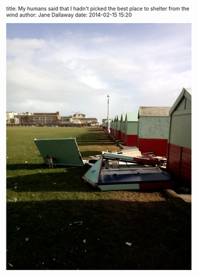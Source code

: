 
title: My humans said that I hadn't picked the best place to shelter from the wind
author: Jane Dallaway
date: 2014-02-15 15:20

<div><a href="/media/tp_IMG_20140215_132349.jpg"><img src="/media/tp_thumb_IMG_20140215_132349.jpg" width="500" height="667"/></a></div>


  
      